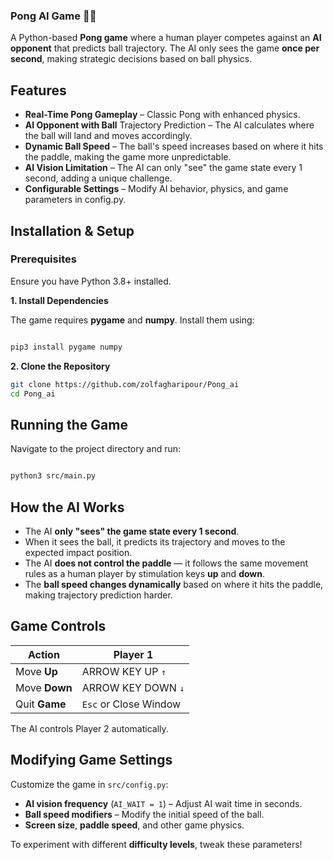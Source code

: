 ### Pong AI Game 🏓🤖

A Python-based **Pong game** where a human player competes against an **AI opponent** that predicts ball trajectory. The AI only sees the game **once per second**, making strategic decisions based on ball physics.

## Features 

- **Real-Time Pong Gameplay** – Classic Pong with enhanced physics.
- **AI Opponent with Ball** Trajectory Prediction – The AI calculates where the ball will land and moves accordingly.
- **Dynamic Ball Speed** – The ball's speed increases based on where it hits the paddle, making the game more unpredictable.
- **AI Vision Limitation** – The AI can only "see" the game state every 1 second, adding a unique challenge.
- **Configurable Settings** – Modify AI behavior, physics, and game parameters in config.py.
## Installation & Setup
### Prerequisites

Ensure you have Python 3.8+ installed.

**1. Install Dependencies**

The game requires **pygame** and **numpy**. Install them using:
```bash

pip3 install pygame numpy
```
**2. Clone the Repository**
```bash
git clone https://github.com/zolfagharipour/Pong_ai
cd Pong_ai
```

## Running the Game

Navigate to the project directory and run:
```bash

python3 src/main.py
```
## How the AI Works 

- The AI **only "sees" the game state every 1 second**.
- When it sees the ball, it predicts its trajectory and moves to the expected impact position.
- The AI **does not control the paddle** — it follows the same movement rules as a human player by stimulation keys **up** and **down**.
- The **ball speed changes dynamically** based on where it hits the paddle, making trajectory prediction harder.

## Game Controls 

| Action | Player 1 |
| --- | --- |
| Move **Up**   | ARROW KEY UP `↑` |
| Move **Down** | ARROW KEY DOWN `↓` |
| Quit **Game** | `Esc` or Close Window |


The AI controls Player 2 automatically.
## Modifying Game Settings

Customize the game in ``src/config.py``:

- **AI vision frequency** (``AI_WAIT = 1``) – Adjust AI wait time in seconds.
- **Ball speed modifiers** – Modify the initial speed of the ball.
- **Screen size**, **paddle speed**, and other game physics.

To experiment with different **difficulty levels**, tweak these parameters!
